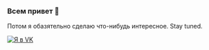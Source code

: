 ### Всем привет 👋

Потом я обазятельно сделаю что-нибудь интересное. Stay tuned.

[![Я в VK](https://img.shields.io/badge/vk-%40mironovmeow-0077ff)](https://vk.com/mironovmeow)

